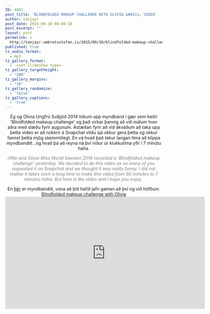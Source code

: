 ```yaml
---
ID: 4881
post_title: 'BLINDFOLDED MAKEUP CHALLENGE WITH OLIVIA &#8211; VIDEO'
author: tanjayr
post_date: 2015-09-10 08:49:18
post_excerpt: ""
layout: post
permalink: >
  http://tanjayr.umbrotsstofan.is/2015/09/10/blindfolded-makeup-challenge-with-olivia-video/
published: true
tz_audio_format:
  - mp3
tz_gallery_format:
  - -=set slideshow type=-
tz_gallery_targetheight:
  - "200"
tz_gallery_margins:
  - "10"
tz_gallery_randomize:
  - 'false'
tz_gallery_captions:
  - 'true'
---
```

<p style="text-align: center;">Ég og Olivia Ungfrú Svíþjóð 2014 tókum upp myndband í gær sem heitir 'Blindfolded makeup challenge' og það virkar þannig að við málum hvor aðra með slæðu fyrir augunum. Ástæðan fyrir að við ákváðum að taka upp þetta video er að nokkrir á Snapchat vildu sjá okkur gera þetta og okkur fannst þetta mjög skemmtilegt. En vá hvað það tekur langan tíma að klippa myndbandið...og hvað þá að reyna ná því niður úr klukkutíma yfir í 7 mínútu haha.</p>
<p style="text-align: center;"><em><span style="color: #808080;">//Me and Olivia Miss World Sweden 2014 recorded a 'Blindfolded makeup challenge' yesterday. We decided to do this video as so many of you requested it on Snapchat and we thought it was really funny. I did not realise it takes such a long time to make this video from 60 minutes to 7 minutes haha. But here is the video and I hope you enjoy. </span></em></p>
<p style="text-align: center;">En <a href="https://www.youtube.com/watch?v=wmb2xqQdz1Y" target="_blank">hér</a> er myndbandið, vona að þið hafið jafn gaman að því og við höfðum.
<a href="https://www.youtube.com/watch?v=wmb2xqQdz1Y" target="_blank">Blindfolded makeup challenge with Olivia</a>
<iframe width="640" height="360" src="https://www.youtube.com/embed/wmb2xqQdz1Y" frameborder="0" allowfullscreen></iframe></p>
<p style="text-align: center;"></p>